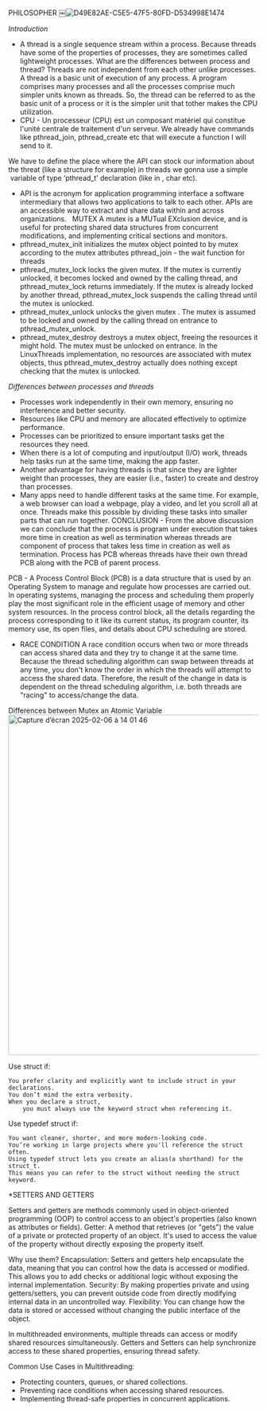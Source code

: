 PHILOSOPHER 
￼![D49E82AE-C5E5-47F5-80FD-D534998E1474](https://github.com/user-attachments/assets/a03ea56b-c233-4c88-a282-5a038fc3b4d3)

*Introduction*
- A thread is a single sequence stream within a process. Because threads have some of the properties of processes, they are sometimes called lightweight processes. What are the differences between process and thread? Threads are not independent from each other unlike processes. A thread is a basic unit of execution of any process. A program comprises many processes and all the processes comprise much simpler units known as threads. So, the thread can be referred to as the basic unit of a process or it is the simpler unit that tother makes the CPU utilization.
- CPU - Un processeur (CPU) est un composant matériel qui constitue l'unité centrale de traitement d'un serveur.
We already have commands like pthread_join, pthread_create etc that will execute a function I will send to it. 

We have to define the place where the API can stock our information about the threat (like a structure for example) in threads we gonna use a simple  variable of type ‘pthread_t’ declaration (like in , char etc).  

- API is the acronym for application programming interface a software intermediary that allows two applications to talk to each other. APIs are an accessible way to extract and share data within and across organizations.
  MUTEX
A mutex is a MUTual EXclusion device, and is useful for protecting shared data structures from concurrent modifications, and implementing critical sections and monitors.
- pthread_mutex_init initializes the mutex object pointed to by mutex according to the mutex attributes pthread_join - the wait function for threads
- pthread_mutex_lock locks the given mutex. If the mutex is currently unlocked, it becomes locked and owned by the calling thread, and pthread_mutex_lock returns immediately. If the mutex is already locked by another thread, pthread_mutex_lock suspends the calling thread until the mutex is unlocked. 
- pthread_mutex_unlock unlocks the given mutex   . The mutex is assumed to be locked and owned by the calling thread on entrance to pthread_mutex_unlock.
- pthread_mutex_destroy destroys a mutex object, freeing the resources it might hold. The mutex must be unlocked on entrance. In the LinuxThreads implementation, no resources are associated with mutex objects, thus pthread_mutex_destroy actually does nothing except checking that the mutex is unlocked. 

*Differences between processes and threads*

* Processes work independently in their own memory, ensuring no interference and better security.
* Resources like CPU and memory are allocated effectively to optimize performance.
* Processes can be prioritized to ensure important tasks get the resources they need.
* When there is a lot of computing and input/output (I/O) work, threads help tasks run at the same time, making the app faster.
* Another advantage for having threads is that since they are lighter weight than processes, they are easier (i.e., faster) to create and destroy than processes.
* Many apps need to handle different tasks at the same time. For example, a web browser can load a webpage, play a video, and let you scroll all at once. Threads make this possible by dividing these tasks into smaller parts that can run together.
CONCLUSION - From the above discussion we can conclude that the process is program under execution that takes more time in creation as well as termination whereas threads are component of process that takes less time in creation as well as termination. Process has PCB whereas threads have their own thread PCB along with the PCB of parent process. 

PCB - A Process Control Block (PCB) is a data structure that is used by an Operating System to manage and regulate how processes are carried out. In operating systems, managing the process and scheduling them properly play the most significant role in the efficient usage of memory and other system resources. In the process control block, all the details regarding the process corresponding to it like its current status, its program counter, its memory use, its open files, and details about CPU scheduling are stored.

* RACE CONDITION
A race condition occurs when two or more threads can access shared data and they try to change it at the same time. Because the thread scheduling algorithm can swap between threads at any time, you don't know the order in which the threads will attempt to access the shared data. Therefore, the result of the change in data is dependent on the thread scheduling algorithm, i.e. both threads are "racing" to access/change the data.


Differences between Mutex an Atomic Variable 
<img width="684" alt="Capture d’écran 2025-02-06 à 14 01 46" src="https://github.com/user-attachments/assets/cfbcac77-1eb7-40e6-b803-52bcb5e47b55" />


Use struct if:

    You prefer clarity and explicitly want to include struct in your declarations.
    You don’t mind the extra verbosity.
    When you declare a struct,
        you must always use the keyword struct when referencing it.

Use typedef struct if:

    You want cleaner, shorter, and more modern-looking code.
    You’re working in large projects where you'll reference the struct often.
    Using typedef struct lets you create an alias(a shorthand) for the struct_t.
    This means you can refer to the struct without needing the struct keyword.

*SETTERS AND GETTERS

Setters and getters are methods commonly used in object-oriented programming (OOP) to control access to an object's properties (also known as attributes or fields).
Getter: A method that retrieves (or "gets") the value of a private or protected property of an object. It's used to access the value of the property without directly exposing the property itself.

Why use them?
Encapsulation: Setters and getters help encapsulate the data, meaning that you can control how the data is accessed or modified. This allows you to add checks or                            additional logic without exposing the internal implementation.
Security: By making properties private and using getters/setters, you can prevent outside code from directly modifying internal data in an uncontrolled way.
Flexibility: You can change how the data is stored or accessed without changing the public interface of the object.

In multithreaded environments, multiple threads can access or modify shared resources simultaneously. Getters and Setters can help synchronize access to these shared properties, ensuring thread safety.

Common Use Cases in Multithreading:
- Protecting counters, queues, or shared collections.
- Preventing race conditions when accessing shared resources.
- Implementing thread-safe properties in concurrent applications.


